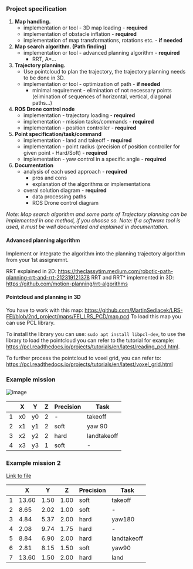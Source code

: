 ### **Project specification**

1. __Map handling.__
    - implementation or tool - 3D map loading - **required**
    - implementation of obstacle inflation - **required**
    - implementation of map transformations, rotations etc. - **if needed**
2. __Map search algorithm. (Path finding)__
    - implementation or tool - advanced planning algorithm - **required**
        - RRT, A*...
3. __Trajectory planning.__
    - Use pointcloud to plan the trajectory, the trajectory planning needs to be done in 3D.
    - implementation or tool - optimization of path - **if needed**
        - minimal requirement - elimination of not necessary points (elimination of sequences of horizontal, vertical, diagonal paths...)          
4. __ROS Drone control node__
    - implementation - trajectory loading - **required**
    - implementation - mission tasks/commands - **required**
    - implementation - position controller - **required** 
5. __Point specification/task/command__
    - implementation - land and takeoff - **required**
    - implementation - point radius (precision of position controller for given point - Hard/Soft) - **required**
    - implementation - yaw control in a specific angle - **required**
6. __Documentation__ 
    - analysis of each used approach - **required**
        - pros and cons
        - explanation of the algorithms or implementations
    - overal solution diagram - **required**
        - data processing paths
        - ROS Drone control diagram

_Note: Map search algorithm and some parts of Trajectory planning can be implemented in one method, if you choose so._
_Note: If a software tool is used, it must be well documented and explained in documentation._

#### Advanced planning algorithm
Implement or integrate the algorithm into the planning trajectory algorithm from your 1st assignemnt. 

RRT explained in 2D: https://theclassytim.medium.com/robotic-path-planning-rrt-and-rrt-212319121378
RRT and RRT* implemented in 3D: https://github.com/motion-planning/rrt-algorithms

#### Pointcloud and planning in 3D
You have to work with this map: https://github.com/MartinSedlacek/LRS-FEI/blob/2nd_project/maps/FEI_LRS_PCD/map.pcd
To load this map you can use PCL library. 

To install the library you can use: `sudo apt install libpcl-dev`, to use the library to load the pointcloud you can refer to the tutorial for example: https://pcl.readthedocs.io/projects/tutorials/en/latest/reading_pcd.html. 

To further process the pointcloud to voxel grid, you can refer to: https://pcl.readthedocs.io/projects/tutorials/en/latest/voxel_grid.html

### **Example mission** 


![image](resources/test_map.png)


|| X | Y | Z | Precision| Task |
|---| ---      | ---      | ---      |---  |--- |
|1| x0  | y0   | 2   | - |takeoff |
|2| x1 | y1 | 2 | soft | yaw 90 |
|3| x2   |   y2    |2   | hard   |landtakeoff |
|4| x3 | y3 | 1| soft| - | 

### **Example mission 2** 
[Link to file](resources/points_example.csv)


|| X | Y | Z | Precision| Task |
|---| ---      | ---      | ---      |---  |--- |
|1|13.60|1.50|1.00|soft|takeoff|
|2|8.65|2.02|1.00|soft|-|
|3|4.84|5.37|2.00|hard|yaw180|
|4|2.08|9.74|1.75|hard|-|
|5|8.84|6.90|2.00|hard|landtakeoff|
|6|2.81|8.15|1.50|soft|yaw90|
|7|13.60|1.50|2.00|hard|land|
